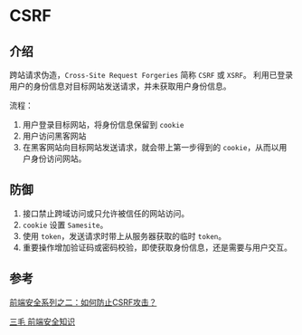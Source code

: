 # CSRF

## 介绍

跨站请求伪造，`Cross-Site Request Forgeries` 简称 `CSRF` 或 `XSRF`。
利用已登录用户的身份信息对目标网站发送请求，并未获取用户身份信息。

流程：

1. 用户登录目标网站，将身份信息保留到 `cookie`
2. 用户访问黑客网站
3. 在黑客网站向目标网站发送请求，就会带上第一步得到的 `cookie`，从而以用户身份访问网站。

## 防御

1. 接口禁止跨域访问或只允许被信任的网站访问。
1. `cookie` 设置 `Samesite`。
1. 使用 `token`，发送请求时带上从服务器获取的临时 `token`。
1. 重要操作增加验证码或密码校验，即使获取身份信息，还是需要与用户交互。

## 参考

[前端安全系列之二：如何防止CSRF攻击？](https://juejin.cn/post/6844903689702866952)

[三毛 前端安全知识](https://juejin.cn/post/6844903502968258574)

